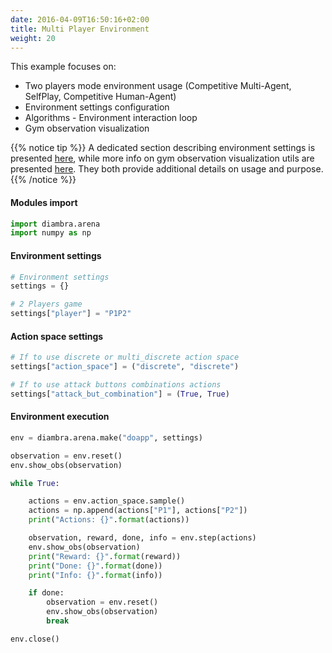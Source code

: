 ```yaml
---
date: 2016-04-09T16:50:16+02:00
title: Multi Player Environment
weight: 20
---
```


This example focuses on:

- Two players mode environment usage (Competitive Multi-Agent, SelfPlay, Competitive Human-Agent)
- Environment settings configuration
- Algorithms - Environment interaction loop
- Gym observation visualization

{{% notice tip %}}
A dedicated section describing environment settings is presented <a href="/envs/#settings">here</a>, while more info on gym observation visualization utils are presented <a href="/utils/#gym-observation">here</a>. They both provide additional details on usage and purpose.
{{% /notice %}}

#### Modules import

```python
import diambra.arena
import numpy as np
```

#### Environment settings

```python
# Environment settings
settings = {}

# 2 Players game
settings["player"] = "P1P2"
```

#### Action space settings

```python
# If to use discrete or multi_discrete action space
settings["action_space"] = ("discrete", "discrete")

# If to use attack buttons combinations actions
settings["attack_but_combination"] = (True, True)
```

#### Environment execution

```python
env = diambra.arena.make("doapp", settings)

observation = env.reset()
env.show_obs(observation)

while True:

    actions = env.action_space.sample()
    actions = np.append(actions["P1"], actions["P2"])
    print("Actions: {}".format(actions))

    observation, reward, done, info = env.step(actions)
    env.show_obs(observation)
    print("Reward: {}".format(reward))
    print("Done: {}".format(done))
    print("Info: {}".format(info))

    if done:
        observation = env.reset()
        env.show_obs(observation)
        break

env.close()
```
